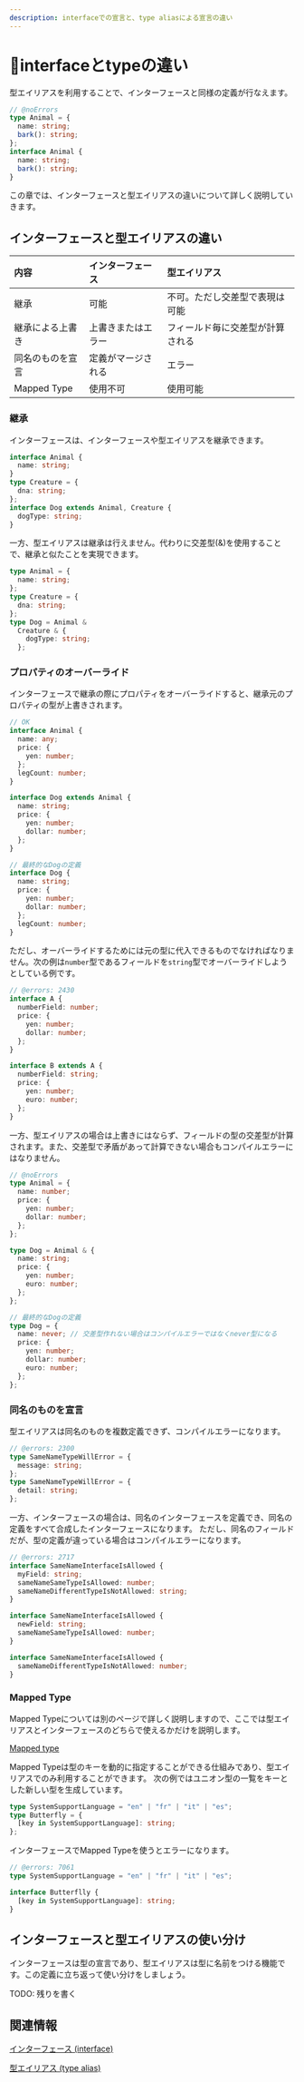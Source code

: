 ```yaml
---
description: interfaceでの宣言と、type aliasによる宣言の違い
---
```


# 🚧interfaceとtypeの違い

型エイリアスを利用することで、インターフェースと同様の定義が行なえます。

```ts twoslash
// @noErrors
type Animal = {
  name: string;
  bark(): string;
};
interface Animal {
  name: string;
  bark(): string;
}
```

この章では、インターフェースと型エイリアスの違いについて詳しく説明していきます。

## インターフェースと型エイリアスの違い

| 内容             | インターフェース   | 型エイリアス                     |
| :--------------- | :----------------- | :------------------------------- |
| 継承             | 可能               | 不可。ただし交差型で表現は可能   |
| 継承による上書き | 上書きまたはエラー | フィールド毎に交差型が計算される |
| 同名のものを宣言 | 定義がマージされる | エラー                           |
| Mapped Type      | 使用不可           | 使用可能                         |

### 継承

インターフェースは、インターフェースや型エイリアスを継承できます。

```ts twoslash
interface Animal {
  name: string;
}
type Creature = {
  dna: string;
};
interface Dog extends Animal, Creature {
  dogType: string;
}
```

一方、型エイリアスは継承は行えません。代わりに交差型(&)を使用することで、継承と似たことを実現できます。

```ts twoslash
type Animal = {
  name: string;
};
type Creature = {
  dna: string;
};
type Dog = Animal &
  Creature & {
    dogType: string;
  };
```

### プロパティのオーバーライド

インターフェースで継承の際にプロパティをオーバーライドすると、継承元のプロパティの型が上書きされます。

```ts twoslash
// OK
interface Animal {
  name: any;
  price: {
    yen: number;
  };
  legCount: number;
}

interface Dog extends Animal {
  name: string;
  price: {
    yen: number;
    dollar: number;
  };
}

// 最終的なDogの定義
interface Dog {
  name: string;
  price: {
    yen: number;
    dollar: number;
  };
  legCount: number;
}
```

ただし、オーバーライドするためには元の型に代入できるものでなければなりません。次の例は`number`型であるフィールドを`string`型でオーバーライドしようとしている例です。

```ts twoslash
// @errors: 2430
interface A {
  numberField: number;
  price: {
    yen: number;
    dollar: number;
  };
}

interface B extends A {
  numberField: string;
  price: {
    yen: number;
    euro: number;
  };
}
```

一方、型エイリアスの場合は上書きにはならず、フィールドの型の交差型が計算されます。また、交差型で矛盾があって計算できない場合もコンパイルエラーにはなりません。

```ts twoslash
// @noErrors
type Animal = {
  name: number;
  price: {
    yen: number;
    dollar: number;
  };
};

type Dog = Animal & {
  name: string;
  price: {
    yen: number;
    euro: number;
  };
};

// 最終的なDogの定義
type Dog = {
  name: never; // 交差型作れない場合はコンパイルエラーではなくnever型になる
  price: {
    yen: number;
    dollar: number;
    euro: number;
  };
};
```

### 同名のものを宣言

型エイリアスは同名のものを複数定義できず、コンパイルエラーになります。

```ts twoslash
// @errors: 2300
type SameNameTypeWillError = {
  message: string;
};
type SameNameTypeWillError = {
  detail: string;
};
```

一方、インターフェースの場合は、同名のインターフェースを定義でき、同名の定義をすべて合成したインターフェースになります。
ただし、同名のフィールドだが、型の定義が違っている場合はコンパイルエラーになります。

```ts twoslash
// @errors: 2717
interface SameNameInterfaceIsAllowed {
  myField: string;
  sameNameSameTypeIsAllowed: number;
  sameNameDifferentTypeIsNotAllowed: string;
}

interface SameNameInterfaceIsAllowed {
  newField: string;
  sameNameSameTypeIsAllowed: number;
}

interface SameNameInterfaceIsAllowed {
  sameNameDifferentTypeIsNotAllowed: number;
}
```

### Mapped Type

Mapped Typeについては別のページで詳しく説明しますので、ここでは型エイリアスとインターフェースのどちらで使えるかだけを説明します。

[Mapped type](../../type-reuse/mapped-types.md)

Mapped Typeは型のキーを動的に指定することができる仕組みであり、型エイリアスでのみ利用することができます。
次の例ではユニオン型の一覧をキーとした新しい型を生成しています。

```typescript twoslash
type SystemSupportLanguage = "en" | "fr" | "it" | "es";
type Butterfly = {
  [key in SystemSupportLanguage]: string;
};
```

インターフェースでMapped Typeを使うとエラーになります。

```typescript twoslash
// @errors: 7061
type SystemSupportLanguage = "en" | "fr" | "it" | "es";

interface Butterflly {
  [key in SystemSupportLanguage]: string;
}
```

## インターフェースと型エイリアスの使い分け

インターフェースは型の宣言であり、型エイリアスは型に名前をつける機能です。この定義に立ち返って使い分けをしましょう。

TODO: 残りを書く

## 関連情報

[インターフェース (interface)](/reference/object-oriented/interface/interface-vs-type-alias)

[型エイリアス (type alias)](../../values-types-variables/type-alias.md)
